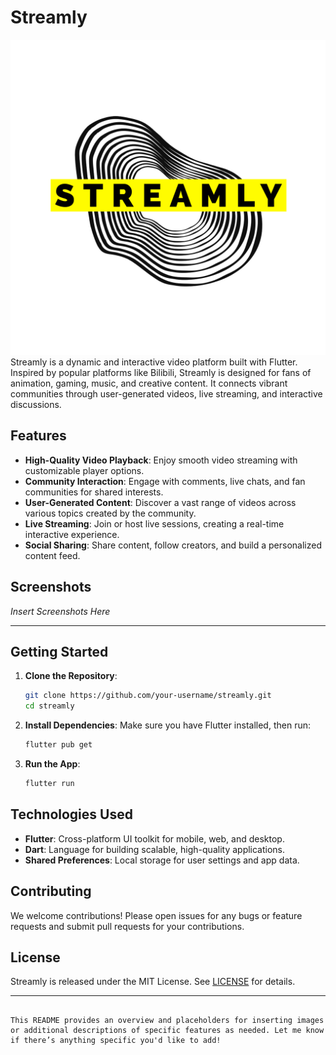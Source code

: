 # Streamly

![Streamly Logo](images/logo.png)
Streamly is a dynamic and interactive video platform built with Flutter. Inspired by popular platforms like Bilibili, Streamly is designed for fans of animation, gaming, music, and creative content. It connects vibrant communities through user-generated videos, live streaming, and interactive discussions.

## Features

- **High-Quality Video Playback**: Enjoy smooth video streaming with customizable player options.
- **Community Interaction**: Engage with comments, live chats, and fan communities for shared interests.
- **User-Generated Content**: Discover a vast range of videos across various topics created by the community.
- **Live Streaming**: Join or host live sessions, creating a real-time interactive experience.
- **Social Sharing**: Share content, follow creators, and build a personalized content feed.

## Screenshots

*Insert Screenshots Here*

---

## Getting Started

1. **Clone the Repository**:
   ```bash
   git clone https://github.com/your-username/streamly.git
   cd streamly
   ```

2. **Install Dependencies**:
   Make sure you have Flutter installed, then run:
   ```bash
   flutter pub get
   ```

3. **Run the App**:
   ```bash
   flutter run
   ```

## Technologies Used

- **Flutter**: Cross-platform UI toolkit for mobile, web, and desktop.
- **Dart**: Language for building scalable, high-quality applications.
- **Shared Preferences**: Local storage for user settings and app data.

## Contributing

We welcome contributions! Please open issues for any bugs or feature requests and submit pull requests for your contributions.

## License

Streamly is released under the MIT License. See [LICENSE](LICENSE) for details.

---

[//]: # (*Insert Additional Pictures Here, such as app icons, banners, or in-app screen flows*)
```

This README provides an overview and placeholders for inserting images or additional descriptions of specific features as needed. Let me know if there’s anything specific you'd like to add!